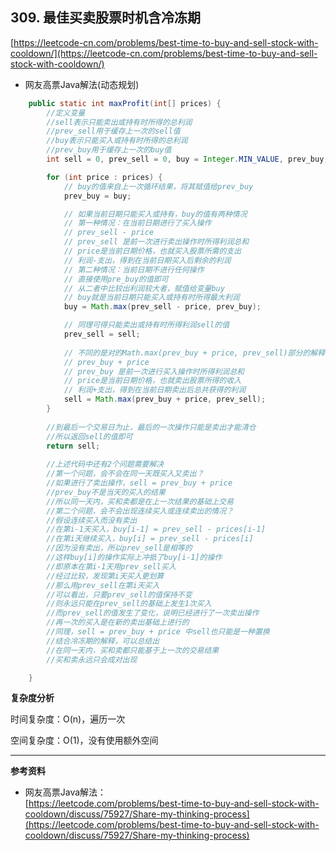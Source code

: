 **309. 最佳买卖股票时机含冷冻期**  
---
[https://leetcode-cn.com/problems/best-time-to-buy-and-sell-stock-with-cooldown/](https://leetcode-cn.com/problems/best-time-to-buy-and-sell-stock-with-cooldown/)  

* 网友高票Java解法(动态规划)  

```java  
    public static int maxProfit(int[] prices) {
        //定义变量
        //sell表示只能卖出或持有时所得的总利润
        //prev_sell用于缓存上一次的sell值
        //buy表示只能买入或持有时所得的总利润
        //prev_buy用于缓存上一次的buy值
        int sell = 0, prev_sell = 0, buy = Integer.MIN_VALUE, prev_buy;  

        for (int price : prices) {
            // buy的值来自上一次循环结果，将其赋值给prev_buy
            prev_buy = buy;

            // 如果当前日期只能买入或持有，buy的值有两种情况
            // 第一种情况：在当前日期进行了买入操作
            // prev_sell - price
            // prev_sell 是前一次进行卖出操作时所得利润总和
            // price是当前日期价格，也就买入股票所需的支出
            // 利润-支出，得到在当前日期买入后剩余的利润
            // 第二种情况：当前日期不进行任何操作
            // 直接使用pre_buy的值即可
            // 从二者中比较出利润较大者，赋值给变量buy
            // buy就是当前日期只能买入或持有时所得最大利润
            buy = Math.max(prev_sell - price, prev_buy);

            // 同理可得只能卖出或持有时所得利润sell的值
            prev_sell = sell;
            
			// 不同的是对的Math.max(prev_buy + price, prev_sell)部分的解释
            // prev_buy + price
            // prev_buy 是前一次进行买入操作时所得利润总和
            // price是当前日期价格，也就卖出股票所得的收入
            // 利润+支出，得到在当前日期卖出后总共获得的利润
            sell = Math.max(prev_buy + price, prev_sell);
        }
		
        //到最后一个交易日为止，最后的一次操作只能是卖出才能清仓
        //所以返回sell的值即可
        return sell;
		
        //上述代码中还有2个问题需要解决
        //第一个问题，会不会在同一天既买入又卖出？
        //如果进行了卖出操作，sell = prev_buy + price
        //prev_buy不是当天的买入的结果
        //所以同一天内，买和卖都是在上一次结果的基础上交易
        //第二个问题，会不会出现连续买入或连续卖出的情况？
        //假设连续买入而没有卖出
        //在第i-1天买入，buy[i-1] = prev_sell - prices[i-1]
        //在第i天继续买入，buy[i] = prev_sell - prices[i]
        //因为没有卖出，所以prev_sell是相等的
        //这样buy[i]的操作实际上冲抵了buy[i-1]的操作
        //即原本在第i-1天用prev_sell买入
        //经过比较，发现第i天买入更划算
        //那么用prev_sell在第i天买入
        //可以看出，只要prev_sell的值保持不变
        //则永远只能在prev_sell的基础上发生1次买入
        //而prev_sell的值发生了变化，说明已经进行了一次卖出操作
        //再一次的买入是在新的卖出基础上进行的
        //同理，sell = prev_buy + price 中sell也只能是一种置换
        //结合冷冻期的解释，可以总结出
        //在同一天内，买和卖都只能基于上一次的交易结果
        //买和卖永远只会成对出现

    }

```  

**复杂度分析**  

时间复杂度：O(n)，遍历一次

空间复杂度：O(1)，没有使用额外空间

---

**参考资料**  

* 网友高票Java解法：  
[https://leetcode.com/problems/best-time-to-buy-and-sell-stock-with-cooldown/discuss/75927/Share-my-thinking-process](https://leetcode.com/problems/best-time-to-buy-and-sell-stock-with-cooldown/discuss/75927/Share-my-thinking-process)  
